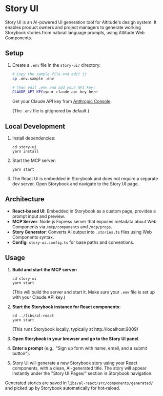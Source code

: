 # Story UI

Story UI is an AI-powered UI generation tool for Altitude's design system. It enables product owners and project managers to generate working Storybook stories from natural language prompts, using Altitude Web Components.

## Setup

1. Create a `.env` file in the `story-ui/` directory:

   ```bash
   # Copy the sample file and edit it
   cp .env.sample .env

   # Then edit .env and add your API key:
   CLAUDE_API_KEY=your-claude-api-key-here
   ```

   Get your Claude API key from [Anthropic Console](https://console.anthropic.com/).

   (The `.env` file is gitignored by default.)

## Local Development

1. Install dependencies:

   ```
   cd story-ui
   yarn install
   ```

2. Start the MCP server:

   ```
   yarn start
   ```

3. The React UI is embedded in Storybook and does not require a separate dev server. Open Storybook and navigate to the Story UI page.

## Architecture

- **React-based UI**: Embedded in Storybook as a custom page, provides a prompt input and preview.
- **MCP Server**: Node.js Express server that exposes metadata about Web Components via `/mcp/components` and `/mcp/props`.
- **Story Generator**: Converts AI output into `.stories.ts` files using Web Components syntax.
- **Config**: `story-ui.config.ts` for base paths and conventions.

## Usage

1. **Build and start the MCP server:**
   ```
   cd story-ui
   yarn start
   ```
   (This will build the server and start it. Make sure your `.env` file is set up with your Claude API key.)

2. **Start the Storybook instance for React components:**
   ```
   cd ../libs/al-react
   yarn start
   ```
   (This runs Storybook locally, typically at http://localhost:9009)

3. **Open Storybook in your browser and go to the Story UI panel.**

4. **Enter a prompt** (e.g., "Sign up form with name, email, and a submit button").

5. Story UI will generate a new Storybook story using your React components, with a clean, AI-generated title. The story will appear instantly under the "Story UI Pages/" section in Storybook navigation.

Generated stories are saved in `libs/al-react/src/components/generated/` and picked up by Storybook automatically for hot-reload.
